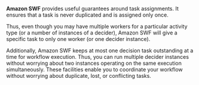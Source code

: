 **Amazon SWF** provides useful guarantees around task assignments. It ensures that a task is never duplicated and is assigned only once. 

Thus, even though you may have multiple workers for a particular activity type (or a number of instances of a decider), Amazon SWF will give a specific task to only one worker (or one decider instance). 

Additionally, Amazon SWF keeps at most one decision task outstanding at a time for workflow execution. Thus, you can run multiple decider instances without worrying about two instances operating on the same execution simultaneously. These facilities enable you to coordinate your workflow without worrying about duplicate, lost, or conflicting tasks.